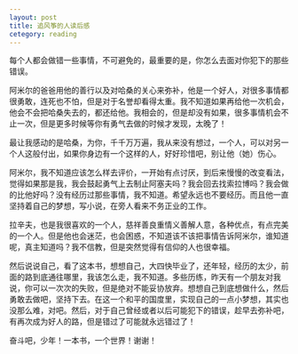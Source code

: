```yaml
---
layout: post
title: 追风筝的人读后感
cetegory: reading
---
```


每个人都会做错一些事情，不可避免的，最重要的是，你怎么去面对你犯下的那些错误。

阿米尔的爸爸用他的善行以及对哈桑的关心来弥补，他是一个好人，对很多事情都很勇敢，连死也不怕，但是对于名誉却看得太重。我不知道如果再给他一次机会，他会不会把哈桑失去的，都还给他。我相会的，但是却没有如果，很多事情机会不止一次，但是更多时候等你有勇气去做的时候才发现，太晚了！

最让我感动的是哈桑，为你，千千万万遍，我从来没有想过，一个人，可以对另一个人这般付出，如果你身边有一个这样的人，好好珍惜吧，别让他（她）伤心。

阿米尔，我不知道应该怎么样去评价，一开始有点讨厌，到后来慢慢的改变看法，觉得如果那是我，我会鼓起勇气上去制止阿塞夫吗？我会回去找索拉博吗？我会做的比他好吗？没有经历过那些事情，我不知道。希望永远也不要经历。而且他一直坚持着自己的梦想，写小说，在旁人看来不务正业的工作。

拉辛夫，也是我很喜欢的一个人，慈祥善良重情义善解人意，各种优点，有点完美的一个人。但是他也会迷茫，也会困惑，不知道该不该把事情告诉阿米尔，谁知道呢，真主知道吗？我不信教，但是突然觉得有信仰的人也很幸福。

然后说说自己，看了这本书，想想自己，大四快毕业了，还年轻，经历的太少，前面的路到底通往哪里，我该怎么走，我不知道。多些历练，昨天有一个朋友对我说，你可以一次次的失败，但是绝对不能妥协放弃。想想自己到底想做什么，然后勇敢去做吧，坚持下去。在这一个和平的国度里，实现自己的一点小梦想，其实也没那么难，对吧。然后，对于自己曾经或者以后可能犯下的错误，趁早去弥补吧，有再次成为好人的路，但是错过了可能就永远错过了！

奋斗吧，少年！一本书，一个世界！谢谢！
